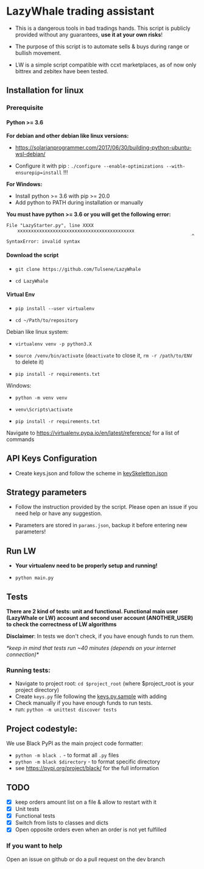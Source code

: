 # LazyWhale trading assistant

- This is a dangerous tools in bad tradings hands. This script is publicly provided without any guarantees, **use it at your own risks**!

- The purpose of this script is to automate sells & buys during range or bullish movement.

- LW is a simple script compatible with ccxt marketplaces, as of now only bittrex and zebitex have been tested.

## Installation for linux
### Prerequisite
#### Python >= 3.6 

**For debian and other debian like linux versions:**
- <https://solarianprogrammer.com/2017/06/30/building-python-ubuntu-wsl-debian/>

- Configure it with pip : `./configure --enable-optimizations --with-ensurepip=install` !!!

**For Windows:**
- Install python >= 3.6 with pip >= 20.0
- Add python to PATH during installation or manually

**You must have python >= 3.6 or you will get the following error:**

```
File "LazyStarter.py", line XXXX
    xxxxxxxxxxxxxxxxxxxxxxxxxxxxxxxxxxxxxxxxxxx
                                                                    ^
SyntaxError: invalid syntax
```

#### Download the script

- `git clone https://github.com/Tulsene/LazyWhale`

- `cd LazyWhale`

#### Virtual Env

- `pip install --user virtualenv`

- `cd ~/Path/to/repository`

Debian like linux system:
- `virtualenv venv -p python3.X`

- `source /venv/bin/activate` (`deactivate`  to close it, `rm -r /path/to/ENV` to delete it)

- `pip install -r requirements.txt`

Windows:
- `python -m venv venv`

- `venv\Scripts\activate`

- `pip install -r requirements.txt`

Navigate to <https://virtualenv.pypa.io/en/latest/reference/> for a list of commands


## API Keys Configuration

- Create keys.json and follow the scheme in [keySkeletton.json](config/keysSkeletton.json)

## Strategy parameters

- Follow the instruction provided by the script. Please open an issue if you need help or have any suggestion.

- Parameters are stored in `params.json`, backup it before entering new parameters!

## Run LW

- **Your virtualenv need to be properly setup and running!**

- `python main.py` 


## Tests
**There are 2 kind of tests: unit and functional.
Functional main user (LazyWhale or LW) account and second user account (ANOTHER_USER) to check the correctness of 
LW algorithms**

**Disclaimer**: In tests we don't check, if you have enough funds to run them.

*\*keep in mind that tests run ~40 minutes (depends on your internet connection)**
### Running tests:


- Navigate to project root: `cd $project_root` (where $project_root is your project directory)
- Create `keys.py` file following the [keys.py.sample](tests/keys.py.sample) with adding 
- Check manually if you have enough funds to run tests.
- run: `python -m unittest discover tests`


## Project codestyle:
We use Black PyPI as the main project code formatter:
- `python -m black .` - to format all `.py` files
- `python -m black $directory` - to format specific directory
- see <https://pypi.org/project/black/> for the full information


## TODO
- [x] keep orders amount list on a file & allow to restart with it
- [x] Unit tests
- [x] Functional tests
- [x] Switch from lists to classes and dicts
- [x] Open opposite orders even when an order is not yet fulfilled 

### If you want to help

Open an issue on github or do a pull request on the dev branch